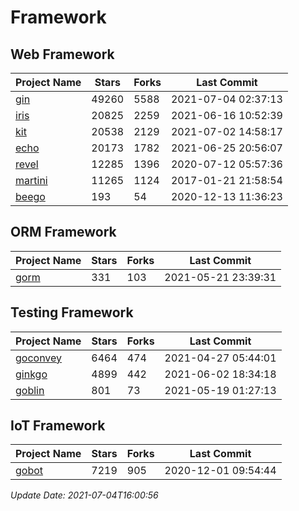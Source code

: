 # Framework

## Web Framework
| Project Name | Stars | Forks | Last Commit |
| ------------ | ----- | ----- | ----------- |
| [gin](https://github.com/gin-gonic/gin) | 49260 | 5588 | 2021-07-04 02:37:13 |
| [iris](https://github.com/kataras/iris) | 20825 | 2259 | 2021-06-16 10:52:39 |
| [kit](https://github.com/go-kit/kit) | 20538 | 2129 | 2021-07-02 14:58:17 |
| [echo](https://github.com/labstack/echo) | 20173 | 1782 | 2021-06-25 20:56:07 |
| [revel](https://github.com/revel/revel) | 12285 | 1396 | 2020-07-12 05:57:36 |
| [martini](https://github.com/go-martini/martini) | 11265 | 1124 | 2017-01-21 21:58:54 |
| [beego](https://github.com/astaxie/beego) | 193 | 54 | 2020-12-13 11:36:23 |

## ORM Framework
| Project Name | Stars | Forks | Last Commit |
| ------------ | ----- | ----- | ----------- |
| [gorm](https://github.com/jinzhu/gorm) | 331 | 103 | 2021-05-21 23:39:31 |

## Testing Framework
| Project Name | Stars | Forks | Last Commit |
| ------------ | ----- | ----- | ----------- |
| [goconvey](https://github.com/smartystreets/goconvey) | 6464 | 474 | 2021-04-27 05:44:01 |
| [ginkgo](https://github.com/onsi/ginkgo) | 4899 | 442 | 2021-06-02 18:34:18 |
| [goblin](https://github.com/franela/goblin) | 801 | 73 | 2021-05-19 01:27:13 |

## IoT Framework
| Project Name | Stars | Forks | Last Commit |
| ------------ | ----- | ----- | ----------- |
| [gobot](https://github.com/hybridgroup/gobot) | 7219 | 905 | 2020-12-01 09:54:44 |

*Update Date: 2021-07-04T16:00:56*